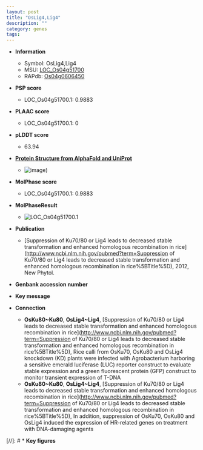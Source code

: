 ```yaml
---
layout: post
title: "OsLig4,Lig4"
description: ""
category: genes
tags: 
---
```


* **Information**  
    + Symbol: OsLig4,Lig4  
    + MSU: [LOC_Os04g51700](http://rice.plantbiology.msu.edu/cgi-bin/ORF_infopage.cgi?orf=LOC_Os04g51700)  
    + RAPdb: [Os04g0606450](http://rapdb.dna.affrc.go.jp/viewer/gbrowse_details/irgsp1?name=Os04g0606450)  

* **PSP score**  
    + LOC_Os04g51700.1: 0.9883 

* **PLAAC score**  
    + LOC_Os04g51700.1: 0 

* **pLDDT score**
    + 63.94

* **[Protein Structure from AlphaFold and UniProt](https://www.uniprot.org/uniprotkb/Q7X7E9/entry#structure)**
    + ![image](https://ricepsp.github.io/images/Q7/AF-Q7X7E9-F1.png))

* **MolPhase score**
    + LOC_Os04g51700.1: 0.9883

* **MolPhaseResult**
    + ![LOC_Os04g51700.1](https://ricepsp.github.io/pictures/LOC_Os04g/LOC_Os04g51700.1.png)

* **Publication**  
    + [Suppression of Ku70/80 or Lig4 leads to decreased stable transformation and enhanced homologous recombination in rice](http://www.ncbi.nlm.nih.gov/pubmed?term=Suppression of Ku70/80 or Lig4 leads to decreased stable transformation and enhanced homologous recombination in rice%5BTitle%5D), 2012, New Phytol.

* **Genbank accession number**  

* **Key message**  

* **Connection**  
    + __OsKu80~Ku80__, __OsLig4~Lig4__, [Suppression of Ku70/80 or Lig4 leads to decreased stable transformation and enhanced homologous recombination in rice](http://www.ncbi.nlm.nih.gov/pubmed?term=Suppression of Ku70/80 or Lig4 leads to decreased stable transformation and enhanced homologous recombination in rice%5BTitle%5D), Rice calli from OsKu70, OsKu80 and OsLig4 knockdown (KD) plants were infected with Agrobacterium harboring a sensitive emerald luciferase (LUC) reporter construct to evaluate stable expression and a green fluorescent protein (GFP) construct to monitor transient expression of T-DNA
    + __OsKu80~Ku80__, __OsLig4~Lig4__, [Suppression of Ku70/80 or Lig4 leads to decreased stable transformation and enhanced homologous recombination in rice](http://www.ncbi.nlm.nih.gov/pubmed?term=Suppression of Ku70/80 or Lig4 leads to decreased stable transformation and enhanced homologous recombination in rice%5BTitle%5D), In addition, suppression of OsKu70, OsKu80 and OsLig4 induced the expression of HR-related genes on treatment with DNA-damaging agents

[//]: # * **Key figures**  


